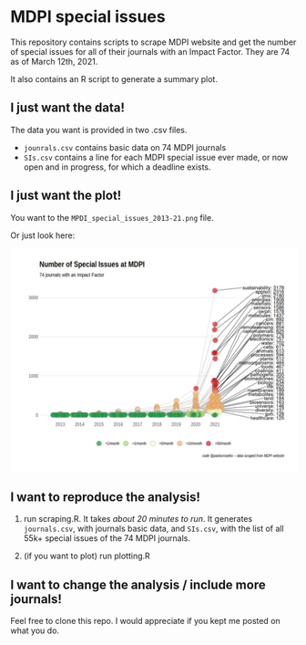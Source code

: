 # MDPI special issues

This repository contains scripts to scrape MDPI website and get the number of special issues for all of their journals with an Impact Factor. They are 74 as of March 12th, 2021.

It also contains an R script to generate a summary plot.

## I just want the data!

The data you want is provided in two .csv files.

-   `jounrals.csv` contains basic data on 74 MDPI journals
-   `SIs.csv` contains a line for each MDPI special issue ever made, or now open and in progress, for which a deadline exists.

## I just want the plot!

You want to the `MPDI_special_issues_2013-21.png` file.

Or just look here:

![](MDPI_special_issues_2013-21.png)

## I want to reproduce the analysis!

1.  run scraping.R. It takes *about 20 minutes to run*. It generates `journals.csv`, with journals basic data, and `SIs.csv`, with the list of all 55k+ special issues of the 74 MDPI journals.

2.  (if you want to plot) run plotting.R

## I want to change the analysis / include more journals!

Feel free to clone this repo. I would appreciate if you kept me posted on what you do.

## 
